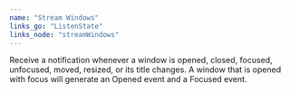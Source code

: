```yaml
---
name: "Stream Windows"
links_go: "ListenState"
links_node: "streamWindows"
---
```

Receive a notification whenever a window is opened, closed, focused, unfocused, moved, resized, or its title changes. A window that is opened with focus will generate an Opened event and a Focused event.
